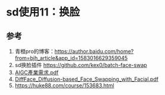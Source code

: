 # sd使用11：换脸

## 参考
1. 青橙pro的博客：https://author.baidu.com/home?from=bjh_article&app_id=1583016629359045
2. sd换脸插件 https://github.com/kex0/batch-face-swap
3. [AIGC產業需求.pdf](AIGC%AE%61%98%49%D0%E8%C7%F3.pdf)
4. [DiffFace_Diffusion-based_Face_Swapping_with_Facial.pdf](DiffFace_Diffusion-based_Face_Swapping_with_Facial.pdf)
5. https://huke88.com/course/153683.html